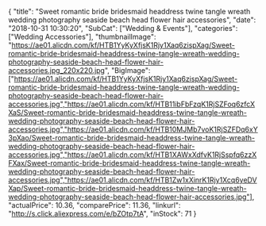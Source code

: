 {
	"title": "Sweet romantic bride bridesmaid headdress twine tangle wreath wedding photography seaside beach head flower hair accessories",
	"date": "2018-10-31 10:30:20",
	"SubCat": ["Wedding & Events"],
	"categories": ["Wedding Accessories"],
	"thumbnailImage": "https://ae01.alicdn.com/kf/HTB1YyKyXfjsK1Rjy1Xaq6zispXag/Sweet-romantic-bride-bridesmaid-headdress-twine-tangle-wreath-wedding-photography-seaside-beach-head-flower-hair-accessories.jpg_220x220.jpg",
	"BigImage": ["https://ae01.alicdn.com/kf/HTB1YyKyXfjsK1Rjy1Xaq6zispXag/Sweet-romantic-bride-bridesmaid-headdress-twine-tangle-wreath-wedding-photography-seaside-beach-head-flower-hair-accessories.jpg","https://ae01.alicdn.com/kf/HTB11ibFbFzqK1RjSZFoq6zfcXXaS/Sweet-romantic-bride-bridesmaid-headdress-twine-tangle-wreath-wedding-photography-seaside-beach-head-flower-hair-accessories.jpg","https://ae01.alicdn.com/kf/HTB10MJMb7voK1RjSZFDq6xY3pXao/Sweet-romantic-bride-bridesmaid-headdress-twine-tangle-wreath-wedding-photography-seaside-beach-head-flower-hair-accessories.jpg","https://ae01.alicdn.com/kf/HTB1XAWxXdfvK1RjSspfq6zzXFXax/Sweet-romantic-bride-bridesmaid-headdress-twine-tangle-wreath-wedding-photography-seaside-beach-head-flower-hair-accessories.jpg","https://ae01.alicdn.com/kf/HTB1Zw1xXinrK1Rjy1Xcq6yeDVXap/Sweet-romantic-bride-bridesmaid-headdress-twine-tangle-wreath-wedding-photography-seaside-beach-head-flower-hair-accessories.jpg"],
	"actualPrice": 10.36,
	"comparePrice": 11.36,
	"linkurl": "http://s.click.aliexpress.com/e/bZOtp7tA",
	"inStock": 71
}
